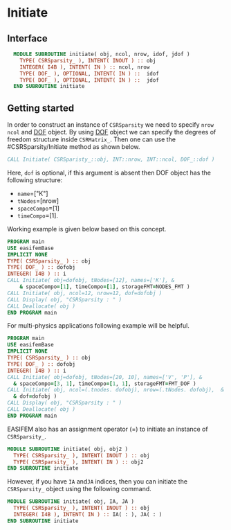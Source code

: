 # Initiate

## Interface

```fortran
  MODULE SUBROUTINE initiate( obj, ncol, nrow, idof, jdof )
    TYPE( CSRSparsity_ ), INTENT( INOUT ) :: obj
    INTEGER( I4B ), INTENT( IN ) :: ncol, nrow
    TYPE( DOF_ ), OPTIONAL, INTENT( IN ) ::  idof
    TYPE( DOF_ ), OPTIONAL, INTENT( IN ) ::  jdof
  END SUBROUTINE initiate
```

## Getting started

In order to construct an instance of `CSRSparsity` we need to specify `nrow` `ncol` and [DOF](../DOF/DOF_.md) object. By using [DOF](../DOF/DOF_.md) object we can specify the degrees of freedom structure inside `CSRMatrix_`. Then one can use the #CSRSparsity/Initiate method as shown below.

```fortran
CALL Initiate( CSRSparisty_::obj, INT::nrow, INT::ncol, DOF_::dof )
```

Here, `dof` is optional, if this argument is absent then DOF object has the following structure:

- `name`=["K"]
- `tNodes`=[nrow]
- `spaceCompo`=[1]
- `timeCompo`=[1].

Working example is given below based on this concept.

```fortran
PROGRAM main
USE easifemBase
IMPLICIT NONE
TYPE( CSRSparsity_ ) :: obj
TYPE( DOF_ ) :: dofobj
INTEGER( I4B ) :: i
CALL Initiate( obj=dofobj, tNodes=[12], names=['K'], &
    & spaceCompo=[1], timeCompo=[1], storageFMT=NODES_FMT )
CALL Initiate( obj, ncol=12, nrow=12, dof=dofobj )
CALL Display( obj, "CSRSparsity : " )
CALL Deallocate( obj )
END PROGRAM main
```

For multi-physics applications following example will be helpful.

```fortran
PROGRAM main
USE easifemBase
IMPLICIT NONE
TYPE( CSRSparsity_ ) :: obj
TYPE( DOF_ ) :: dofobj
INTEGER( I4B ) :: i
CALL Initiate( obj=dofobj, tNodes=[20, 10], names=['V', 'P'], &
  & spaceCompo=[3, 1], timeCompo=[1, 1], storageFMT=FMT_DOF )
CALL Initiate( obj, ncol=(.tnodes. dofobj), nrow=(.tNodes. dofobj),  &
  & dof=dofobj )
CALL Display( obj, "CSRSparsity : " )
CALL Deallocate( obj )
END PROGRAM main
```

EASIFEM also has an assignment operator (=) to initiate an instance of `CSRSparsity_`.

```fortran
MODULE SUBROUTINE initiate( obj, obj2 )
  TYPE( CSRSparsity_ ), INTENT( INOUT ) :: obj
  TYPE( CSRSparsity_ ), INTENT( IN ) :: obj2
END SUBROUTINE initiate
```

However, if you have `IA` and`JA` indices, then you can initiate the `CSRSparsity_` object using the following command.

```fortran
MODULE SUBROUTINE initiate( obj, IA, JA )
  TYPE( CSRSparsity_ ), INTENT( INOUT ) :: obj
  INTEGER( I4B ), INTENT( IN ) :: IA( : ), JA( : )
END SUBROUTINE initiate
```
